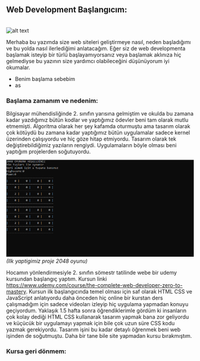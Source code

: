 ## Web Development Başlangıcım:

<br>
<img src="https://www.333.com.tr/wp-content/uploads/2019/12/ankara-web-tasarim-ucretleri.jpg" alt="alt text" />  
<!-- <a href='#m1'> sa</a> -->

Merhaba bu yazımda size web siteleri geliştirmeye nasıl, neden başladığımı ve bu yolda nasıl ilerlediğimi anlatacağım. Eğer siz de web developmenta başlamak isteyip bir türlü başlayamıyorsanız veya başlamak aklınıza hiç gelmediyse bu yazının size yardımcı olabileceğini düşünüyorum iyi okumalar.

* Benim başlama sebebim
* as

### Başlama zamanım ve nedenim:

Bilgisayar mühendisliğinde 2. sınıfın yarısına gelmiştim ve okulda bu zamana kadar yazdığımız bütün kodlar ve yaptığımız ödevler beni tam olarak mutlu etmemişti. Algoritma olarak her şey kafamda oturmuştu ama tasarım olarak çok kötüydü bu zamana kadar yaptığımız bütün uygulamalar sadece kernel üzerinden çalışıyordu ve hiç göze hitap etmiyordu. Tasarım olarak tek değiştirebildiğimiz yazıların rengiydi. Uygulamaların böyle olması beni yaptığım projelerden soğutuyordu.

<img src="2048.png" alt="alt text" />  *(Ilk yaptigimiz proje 2048 oyunu)*

Hocamın yönlendirmesiyle 2. sınıfın sömestr tatilinde webe bir udemy kursundan başlangıç yaptım. Kursun linki <https://www.udemy.com/course/the-complete-web-developer-zero-to-mastery>. Kursun ilk başlangıcında temel olması için saf olarak HTML CSS ve JavaScript anlatıyordu daha önceden hiç online bir kurstan ders çalışmadığım için sadece videoları izleyip hiç uygulama yapmadan konuyu geçiyordum. Yaklaşık 1.5 hafta sonra öğrendiklerimle gördüm ki insanların çok kolay dediği HTML CSS kullanarak tasarım yapmak bana zor geliyordu ve küçücük bir uygulamayı yapmak için bile çok uzun süre CSS kodu yazmak gerekiyordu. Tasarım  işini bu kadar detaylı öğrenmek beni web işinden de soğutmuştu. Daha bir tane bile site yapmadan kursu bırakmıştım.

### Kursa geri dönmem:


<div id="m1"></div>
